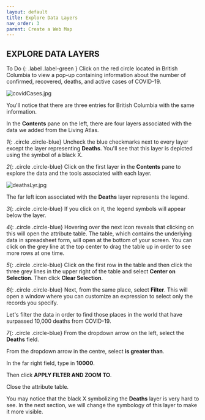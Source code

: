 ```yaml
---
layout: default
title: Explore Data Layers
nav_order: 3
parent: Create a Web Map
---
```


##  EXPLORE DATA LAYERS

To Do
{: .label .label-green }
Click on the red circle located in British Columbia to view a pop-up containing information about the number of confirmed, recovered, deaths, and active cases of COVID-19.

![covidCases.jpg](../covidCases.jpg)

You'll notice that there are three entries for British Columbia with the same information.

In the **Contents** pane on the left, there are four layers associated with the data we added from the Living Atlas.

*1*{: .circle .circle-blue} Uncheck the blue checkmarks next to every layer except the layer representing **Deaths**. You'll see that this layer is depicted using the symbol of a black X.

*2*{: .circle .circle-blue} Click on the first layer in the **Contents** pane to explore the data and the tools associated with each layer.

![deathsLyr.jpg](../deathsLyr.jpg)

The far left icon associated with the **Deaths** layer represents the legend.

*3*{: .circle .circle-blue} If you click on it, the legend symbols will appear below the layer.

*4*{: .circle .circle-blue} Hovering over the next icon reveals that clicking on this will open the attribute table. The table, which contains the underlying data in spreadsheet form, will open at the bottom of your screen. You can click on the grey line at the top center to drag the table up in order to see more rows at one time.

*5*{: .circle .circle-blue} Click on the first row in the table and then click the three grey lines in the upper right of the table and select **Center on Selection**.
Then click **Clear Selection**.

*6*{: .circle .circle-blue} Next, from the same place, select **Filter**. This will open a window where you can customize an expression to select only the records you specify.

Let's filter the data in order to find those places in the world that have surpassed 10,000 deaths from COVID-19.

*7*{: .circle .circle-blue} From the dropdown arrow on the left, select the **Deaths** field.

From the dropdown arrow in the centre, select **is greater than**.

In the far right field, type in **10000**.

Then click **APPLY FILTER AND ZOOM TO**.

Close the attribute table.

You may notice that the black X symbolizing the **Deaths** layer is very hard to see. In the next section, we will change the symbology of this layer to make it more visible.
